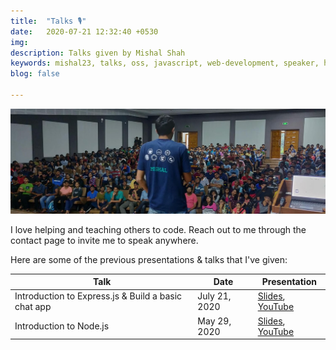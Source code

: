 ```yaml
---
title:  "Talks 🎙️"
date:   2020-07-21 12:32:40 +0530
img: 
description: Talks given by Mishal Shah
keywords: mishal23, talks, oss, javascript, web-development, speaker, hackathons
blog: false

---
```


![Mishal giving talk](./images/talk.jpg)

I love helping and teaching others to code. Reach out to me through the contact page to invite me to speak anywhere.

Here are some of the previous presentations & talks that I've given:


| Talk                                                |  Date         | Presentation  |
| --------------------------------------------------- |---------------|---------------|
| Introduction to Express.js & Build a basic chat app | July 21, 2020 | [Slides](slides/express.pdf), [YouTube](https://youtu.be/7sKtiW0iYQ0) |
| Introduction to Node.js                             | May 29, 2020  | [Slides](slides/node.pdf), [YouTube](https://youtu.be/n0mCoeKRkrg) |
